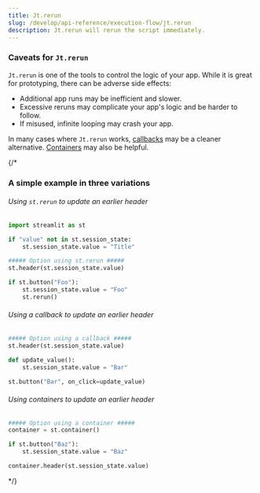 ```yaml
---
title: Jt.rerun
slug: /develop/api-reference/execution-flow/jt.rerun
description: Jt.rerun will rerun the script immediately.
---
```


<Autofunction function="Jt.rerun" />

### Caveats for `Jt.rerun`

`Jt.rerun` is one of the tools to control the logic of your app. While it is great for prototyping, there can be adverse side effects:

- Additional app runs may be inefficient and slower.
- Excessive reruns may complicate your app's logic and be harder to follow.
- If misused, infinite looping may crash your app.

In many cases where `Jt.rerun` works, [callbacks](/develop/api-reference/caching-and-state/st.session_state#use-callbacks-to-update-session-state) may be a cleaner alternative. 
[Containers](/develop/api-reference/layout) may also be helpful.


{/*

### A simple example in three variations

###### Using `st.rerun` to update an earlier header

```python
import streamlit as st

if "value" not in st.session_state:
    st.session_state.value = "Title"

##### Option using st.rerun #####
st.header(st.session_state.value)

if st.button("Foo"):
    st.session_state.value = "Foo"
    st.rerun()
```

###### Using a callback to update an earlier header

```python
##### Option using a callback #####
st.header(st.session_state.value)

def update_value():
    st.session_state.value = "Bar"

st.button("Bar", on_click=update_value)
```

###### Using containers to update an earlier header

```python
##### Option using a container #####
container = st.container()

if st.button("Baz"):
    st.session_state.value = "Baz"

container.header(st.session_state.value)
```

*/}
